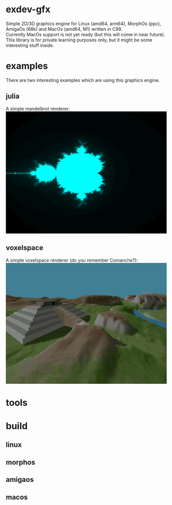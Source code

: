 # exdev-gfx
Simple 2D/3D graphics engine for Linux (amd64, arm64), MorphOs (ppc), AmigaOs (68k) and MacOs (amd64, M1) written in C99.  
Currently MacOs support is not yet ready (but this will come in near future). 
This library is for private learning purposes only, but it might be some interesting stuff inside.  

# examples
There are two interesting examples which are using this graphics engine.  

## julia
A simple mandelbrot renderer:  
![julia](screenshots/julia.png)

## voxelspace
A simple voxelspace renderer (do you remember Comanche?):  
![voxelspace](screenshots/voxelspace.png)

# tools

# build

## linux

## morphos

## amigaos

## macos
